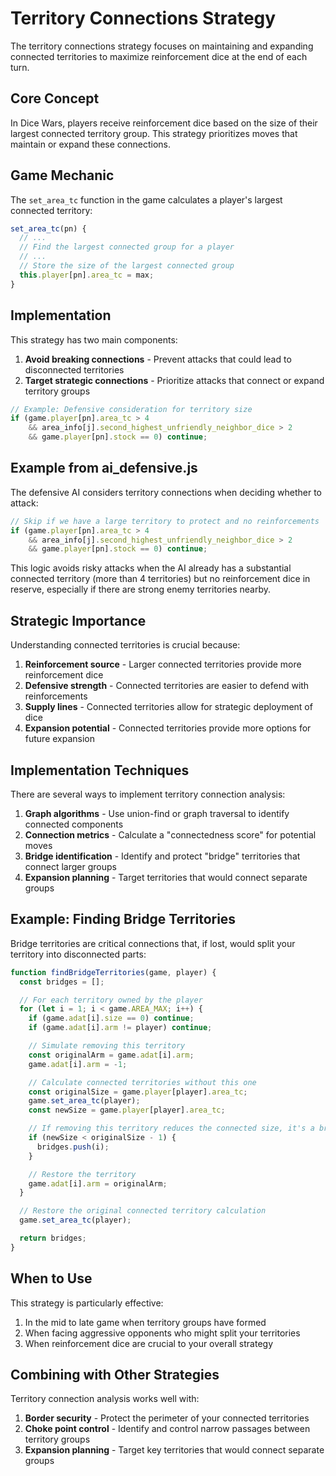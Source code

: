 # Territory Connections Strategy

The territory connections strategy focuses on maintaining and expanding connected territories to maximize reinforcement dice at the end of each turn.

## Core Concept

In Dice Wars, players receive reinforcement dice based on the size of their largest connected territory group. This strategy prioritizes moves that maintain or expand these connections.

## Game Mechanic

The `set_area_tc` function in the game calculates a player's largest connected territory:

```javascript
set_area_tc(pn) {
  // ...
  // Find the largest connected group for a player
  // ...
  // Store the size of the largest connected group
  this.player[pn].area_tc = max;
}
```

## Implementation

This strategy has two main components:

1. **Avoid breaking connections** - Prevent attacks that could lead to disconnected territories
2. **Target strategic connections** - Prioritize attacks that connect or expand territory groups

```javascript
// Example: Defensive consideration for territory size
if (game.player[pn].area_tc > 4
    && area_info[j].second_highest_unfriendly_neighbor_dice > 2
    && game.player[pn].stock == 0) continue;
```

## Example from ai_defensive.js

The defensive AI considers territory connections when deciding whether to attack:

```javascript
// Skip if we have a large territory to protect and no reinforcements
if (game.player[pn].area_tc > 4
    && area_info[j].second_highest_unfriendly_neighbor_dice > 2
    && game.player[pn].stock == 0) continue;
```

This logic avoids risky attacks when the AI already has a substantial connected territory (more than 4 territories) but no reinforcement dice in reserve, especially if there are strong enemy territories nearby.

## Strategic Importance

Understanding connected territories is crucial because:

1. **Reinforcement source** - Larger connected territories provide more reinforcement dice
2. **Defensive strength** - Connected territories are easier to defend with reinforcements
3. **Supply lines** - Connected territories allow for strategic deployment of dice
4. **Expansion potential** - Connected territories provide more options for future expansion

## Implementation Techniques

There are several ways to implement territory connection analysis:

1. **Graph algorithms** - Use union-find or graph traversal to identify connected components
2. **Connection metrics** - Calculate a "connectedness score" for potential moves
3. **Bridge identification** - Identify and protect "bridge" territories that connect larger groups
4. **Expansion planning** - Target territories that would connect separate groups

## Example: Finding Bridge Territories

Bridge territories are critical connections that, if lost, would split your territory into disconnected parts:

```javascript
function findBridgeTerritories(game, player) {
  const bridges = [];

  // For each territory owned by the player
  for (let i = 1; i < game.AREA_MAX; i++) {
    if (game.adat[i].size == 0) continue;
    if (game.adat[i].arm != player) continue;

    // Simulate removing this territory
    const originalArm = game.adat[i].arm;
    game.adat[i].arm = -1;

    // Calculate connected territories without this one
    const originalSize = game.player[player].area_tc;
    game.set_area_tc(player);
    const newSize = game.player[player].area_tc;

    // If removing this territory reduces the connected size, it's a bridge
    if (newSize < originalSize - 1) {
      bridges.push(i);
    }

    // Restore the territory
    game.adat[i].arm = originalArm;
  }

  // Restore the original connected territory calculation
  game.set_area_tc(player);

  return bridges;
}
```

## When to Use

This strategy is particularly effective:

1. In the mid to late game when territory groups have formed
2. When facing aggressive opponents who might split your territories
3. When reinforcement dice are crucial to your overall strategy

## Combining with Other Strategies

Territory connection analysis works well with:

1. **Border security** - Protect the perimeter of your connected territories
2. **Choke point control** - Identify and control narrow passages between territory groups
3. **Expansion planning** - Target key territories that would connect separate groups
